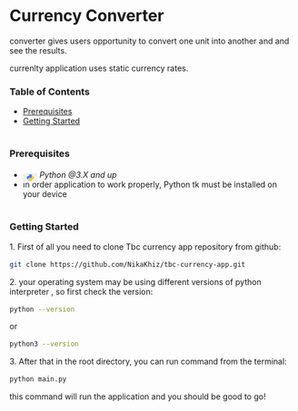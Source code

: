 # Currency Converter

<p>converter gives users opportunity to convert one unit into another and and see the results.</p>
<p>currenlty application uses static currency rates.</p>

### Table of Contents

- [Prerequisites](#prerequisites)
- [Getting Started](#getting-started)

#

### Prerequisites

- <img src="readme/assets/python.png" width="25" style="position: relative; top: 8px" /> _Python @3.X and up_
- in order application to work properly, Python tk must be installed on your device

#

### Getting Started

1\. First of all you need to clone Tbc currency app repository from github:

```sh
git clone https://github.com/NikaKhiz/tbc-currency-app.git
```

2\. your operating system may be using different versions of python interpreter , so first check the version:

```sh
python --version
```

or

```sh
python3 --version
```

3\. After that in the root directory, you can run command from the terminal:

```sh
python main.py
```

this command will run the application and you should be good to go!
